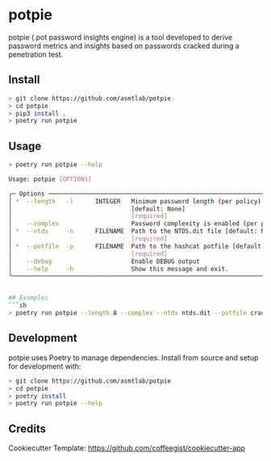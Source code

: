 # potpie
potpie (.pot password insights engine) is a tool developed to derive password metrics and insights based on passwords cracked during a penetration test.


## Install
```sh
> git clone https://github.com/asmtlab/potpie
> cd potpie
> pip3 install .
> poetry run potpie
```

## Usage
```sh
> poetry run potpie --help

Usage: potpie [OPTIONS]

╭─ Options ────────────────────────────────────────────────────────────────────────────────╮
│ *  --length   -l      INTEGER   Minimum password length (per policy)                     │
│                                 [default: None]                                          │
│                                 [required]                                               │
│    --complex                    Password complexity is enabled (per policy)              │
│ *  --ntds     -n      FILENAME  Path to the NTDS.dit file [default: None]                │
│                                 [required]                                               │
│ *  --potfile  -p      FILENAME  Path to the hashcat potfile [default: None]              │
│                                 [required]                                               │
│    --debug                      Enable DEBUG output                                      │
│    --help     -h                Show this message and exit.                              │
╰──────────────────────────────────────────────────────────────────────────────────────────╯


## Examples
```sh
> poetry run potpie --length 8 --complex --ntds ntds.dit --potfile cracked.potfile
```
## Development
potpie uses Poetry to manage dependencies. Install from source and setup for development with:
```sh
> git clone https://github.com/asmtlab/potpie
> cd potpie
> poetry install
> poetry run potpie --help
```

## Credits
Cookiecutter Template: https://github.com/coffeegist/cookiecutter-app